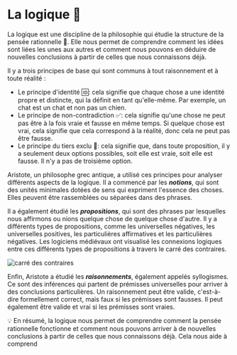 # La logique 🧮

La logique est une discipline de la philosophie qui étudie la structure de la pensée rationnelle 🧠. Elle nous permet de comprendre comment les idées sont liées les unes aux autres et comment nous pouvons en déduire de nouvelles conclusions à partir de celles que nous connaissons déjà.

Il y a trois principes de base qui sont communs à tout raisonnement et à toute réalité :
- Le principe d'identité 🆔: cela signifie que chaque chose a une identité propre et distincte, qui la définit en tant qu'elle-même. Par exemple, un chat est un chat et non pas un chien.
- Le principe de non-contradiction ✅: cela signifie qu'une chose ne peut pas être à la fois vraie et fausse en même temps. Si quelque chose est vrai, cela signifie que cela correspond à la réalité, donc cela ne peut pas être fausse.
- Le principe du tiers exclu 🛑: cela signifie que, dans toute proposition, il y a seulement deux options possibles, soit elle est vraie, soit elle est fausse. Il n'y a pas de troisième option.

Aristote, un philosophe grec antique, a utilisé ces principes pour analyser différents aspects de la logique. Il a commencé par les ***notions***, qui sont des unités minimales dotées de sens qui expriment l'essence des choses. Elles peuvent être rassemblées ou séparées dans des phrases.

Il a également étudié les ***propositions***, qui sont des phrases par lesquelles nous affirmons ou nions quelque chose de quelque chose d'autre. Il y a différents types de propositions, comme les universelles négatives, les universelles positives, les particulières affirmatives et les particulières négatives. Les logiciens médiévaux ont visualisé les connexions logiques entre ces différents types de propositions à travers le carré des contraires.

![carré des contraires](https://i.imgur.com/ozscHGJ.png)

Enfin, Aristote a étudié les ***raisonnements***, également appelés syllogismes. Ce sont des inférences qui partent de prémisses universelles pour arriver à des conclusions particulières. Un raisonnement peut être valide, c'est-à-dire formellement correct, mais faux si les prémisses sont fausses. Il peut également être valide et vrai si les prémisses sont vraies.

:bulb: En résumé, la logique nous permet de comprendre comment la pensée rationnelle fonctionne et comment nous pouvons arriver à de nouvelles conclusions à partir de celles que nous connaissons déjà. Cela nous aide à comprend
